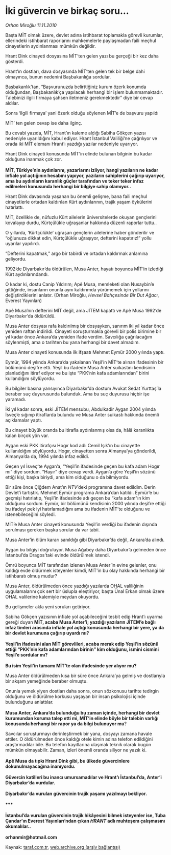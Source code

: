 # İki güvercin ve birkaç soru...

*Orhan Miroğlu 11.11.2010*

<div class="yazi"><p>Başta MİT olmak üzere, devlet adına istihbarat toplamakla görevli kurumlar, ellerindeki istihbarat raporlarını mahkemelerle paylaşmadan faili meçhul cinayetlerin aydınlanması mümkün değildir.</p>
<p>Hrant Dink cinayeti dosyasına MİT’ten gelen yazı bu gerçeği bir kez daha gösterdi.</p>
<p>Hrant’ın dostları, dava dosyasında MİT’ten gelen tek bir belge dahi olmayınca, bunun nedenini Başbakanlığa sordular.</p>
<p>Başbakanlık’tan, “Başvurunuzda belirttiğiniz kurum özerk konumda olduğundan, Başbakanlık’ça yapılacak herhangi bir işlem bulunmamaktadır. Talebinizi ilgili firmaya şahsen iletmeniz gerekmektedir” diye bir cevap aldılar.</p>
<p>Sonra ‘ilgili firmaya’ yani özerk olduğu söylenen MİT’e de başvuru yapıldı</p>
<p>MİT’ ten gelen cevap ise daha ilginç. </p>
<p>Bu cevabi yazıda, MİT, Hrant’ın kaleme aldığı Sabiha Gökçen yazısı nedeniyle uyarıldığını kabul ediyor. Hrant İstanbul Valiliği’ne çağrılıyor ve orada iki MİT elemanı Hrant’ı yazdığı yazılar nedeniyle uyarıyor. </p>
<p>Hrant Dink cinayeti konusunda MİT’in elinde bulunan bilginin bu kadar olduğuna inanmak çok zor. <br/><br/><b>MİT, Türkiye’nin aydınlarını, yazarlarını izliyor, hangi yazıların ne kadar infiale yol açtığının hesabını yapıyor, yazıların sahiplerini çağırıp uyarıyor, ama bu aydınların karanlık güçler tarafından ve teker teker infaz edilmeleri konusunda herhangi bir bilgiye sahip olamıyor..</b></p>
<p>Hrant Dink davasında yaşanan bu önemli gelişme, bana faili meçhul cinayetlerle ortadan kaldırılan Kürt aydınlarının, trajik yaşam öykülerini hatırlattı. </p>
<p>MİT, özellikle de, nüfuzlu Kürt ailelerin üniversitelerde okuyan gençlerini kovalayıp durdu, Kürtçülükle uğraşanlar hakkında düzenli raporlar tuttu.. </p>
<p>O yıllarda, ‘Kürtçülükle’ uğraşan gençlerin ailelerine haber gönderilir ve “oğlunuza dikkat edin, Kürtçülükle uğraşıyor, defterini kapatırız!” yollu uyarılar yapılırdı. </p>
<p>“Defterini kapatmak,” argo bir tabirdi ve ortadan kaldırmak anlamına geliyordu.</p>
<p>1992’de Diyarbakır’da öldürülen, Musa Anter, hayatı boyunca MİT’in izlediği Kürt aydınlarındandı. </p>
<p>O kadar ki, dostu Canip Yıldırım; Apê Musa, memleketi olan Nusaybin’e gittiğinde, insanların onunla aynı kaldırımda yürümemek için yollarını değiştirdiklerini anlatır. (Orhan Miroğlu, <i>Hevsel Bahçesinde Bir Dut Ağacı</i>, Everest Yayınları)</p>
<p>Apê Musa’nın defterini MİT değil, ama JİTEM kapattı ve Apê Musa 1992’de Diyarbakır’da öldürüldü.</p>
<p>Musa Anter dosyası rafa kaldırılmış bir dosyayken, sanırım iki yıl kadar önce yeniden raftan indirildi. Cinayeti soruşturmakla görevli bir polis birimine bir yıl kadar önce Ankara’da yeniden ifade verdim. Savcılığa çağrılacağım söylenmişti, ama o tarihten bu yana herhangi bir davet almadım. </p>
<p>Musa Anter cinayeti konusunda ilk ifşaatı Mehmet Eymür 2000 yılında yaptı.</p>
<p>Eymür, 1994 yılında Ankara’da yakalanan Yeşil’in MİT’te alınan ifadesinin bir bölümünü deşifre etti. Yeşil bu ifadede Musa Anter suikastını kendisinin planladığını itiraf ediyor ve bu işte “PKK’nin kafa adamlarından” birini kullandığını söylüyordu.</p>
<p>Bu bilgiler basına yansıyınca Diyarbakır’da dostum Avukat Sedat Yurttaş’la beraber suç duyurusunda bulunduk. Ama bu suç duyurusu hiçbir işe yaramadı.</p>
<p>İki yıl kadar sonra, eski JİTEM mensubu, Abdulkadir Aygan 2004 yılında İsveç’e sığınıp itiraflarda bulundu ve Musa Anter suikastı hakkında önemli açıklamalar yaptı. </p>
<p>Bu cinayet büyük oranda bu itirafla aydınlanmış olsa da, hâlâ karanlıkta kalan birçok yön var.</p>
<p>Aygan eski PKK itirafçısı Hogır kod adlı Cemil Işık’ın bu cinayette kullanıldığını söylüyordu. Hogır, cinayetten sonra Almanya’ya gönderildi, Almanya’da da, 1994 yılında infaz edildi.</p>
<p>Geçen yıl İsveç’te Aygan’a, “Yeşil’in ifadesinde geçen bu kafa adam Hogır mı” diye sordum. “Hayır” diye cevap verdi. Aygan’a göre Yeşil’in sözünü ettiği kişi, başka biriydi, ama kim olduğunu o da bilmiyordu.</p>
<p>Bir süre önce Çiğdem Anat’ın <i>NTV</i>’deki programına davet edildim. Derin Devlet’i tartıştık. Mehmet Eymür programa Ankara’dan katıldı. Eymür’e bu geçmişi hatırlatıp, Yeşil’in ifadesinde adı geçen bu “kafa adam”ın kim olduğunu sordum. Eymür, bir bölümünü kendisinin 2000 yılında deşifre ettiği bu ifadeyi pek iyi hatırlamadığını ama bu ifadenin MİT’te olduğunu ve istenebileceğini söyledi.</p>
<p>MİT’e Musa Anter cinayeti konusunda Yeşil’in verdiği bu ifadenin dışında sorulması gereken başka sorular da var tabii.</p>
<p>Musa Anter’in ölüm kararı sanıldığı gibi Diyarbakır’da değil, Ankara’da alındı. </p>
<p>Aygan bu bilgiyi doğruluyor. Musa Ağabey daha Diyarbakır’a gelmeden önce İstanbul’da Dragos’taki evinde öldürülmek istendi.</p>
<p>Ömrü boyunca MİT tarafından izlenen Musa Anter’in evine gelenler, onu kaldığı evde öldürmek isteyenler kimdi, MİT’in bu olay hakkında herhangi bir istihbaratı olmuş mudur?</p>
<p>Musa Anter, öldürülmeden önce yazdığı yazılarda OHAL valiliğinin uygulamalarını çok sert bir üslupla eleştiriyor, başta Ünal Erkan olmak üzere OHAL valilerine kalemiyle meydan okuyordu.</p>
<p>Bu gelişmeler akla yeni soruları getiriyor.</p>
<p>Sabiha Gökçen yazısının infiale yol açabileceğini tesbit edip Hrant’ı uyarma gereği duyan <b>MİT, acaba Musa Anter’i; yazdığı yazıların JİTEM’e bağlı infaz timleri arasında infiale yol açtığı konusunda herhangi bir yere, ya da bir devlet kurumuna çağırıp uyardı mı?<br/><br/></b><b>Yeşil’in ifadesini alan MİT görevlileri, acaba merak edip Yeşil’in sözünü ettiği “PKK’nin kafa adamlarından birinin” kim olduğunu, ismini cismini Yeşil’e sordular mı?<br/><br/></b><b>Bu isim Yeşil’in tamamı MİT’te olan ifadesinde yer alıyor mu?</b></p>
<p>Musa Anter öldürülmeden kısa bir süre önce Ankara’ya gelmiş ve dostlarıyla bir akşam yemeğinde beraber olmuştu. </p>
<p>Onunla yemek yiyen dostları daha sonra, onun sözkonusu tarihte tedirgin olduğunu ve öldürülme korkusu yaşayan bir insan psikolojisi içinde bulunduğunu anlattılar.<br/><br/><b>Musa Anter, Ankara’da bulunduğu bu zaman içinde, herhangi bir devlet kurumundan koruma talep etti mi, MİT’in elinde böyle bir talebin varlığı konusunda herhangi bir rapor ya da bilgi bulunuyor mu</b>?</p>
<p>Savcılar soruşturmayı derinleştirmek bir yana, dosyayı zamana havale ettiler. O öldürülmeden önce kaldığı otele kimin adına telefon edildiğini araştırmadılar bile. Bu telefon kayıtlarına ulaşmak teknik olarak bugün mümkün olmayabilir. Zaman, izleri önemli oranda siliyor ne yazık ki. <br/><br/><b>Apê Musa da tıpkı Hrant Dink gibi, bu ülkede güvercinlere dokunulmayacağına inanıyordu.<br/><br/></b><b>Güvercin katilleri bu inancı umursamadılar ve Hrant’ı İstanbul’da, Anter’i Diyarbakır’da vurdular. <br/><br/></b><b>Diyarbakır’da vurulan güvercinin trajik yaşamı yazılmayı bekliyor.<br/><br/>***<br/><br/></b><b>İstanbul’da vurulan güvercinin trajik hikâyesini bilmek isteyenler ise, Tuba Çandar’ın Everest Yayınları’ndan çıkan <i>HRANT</i> adlı muhteşem çalışmasını okumalılar..<br/><br/></b><b>orhanmir@hotmail.com</b></p></div>

Kaynak: [taraf.com.tr](http://www.taraf.com.tr:80/orhan-miroglu/makale-iki-guvercin-ve-birkac-soru.htm), [web.archive.org (arşiv bağlantısı)](http://web.archive.org/web/20101112171458/http://www.taraf.com.tr:80/orhan-miroglu/makale-iki-guvercin-ve-birkac-soru.htm)
